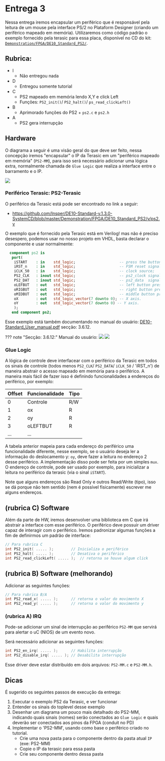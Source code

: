 # Entrega 3

Nessa entrega iremos encapsular um periférico que é responsável pela leitura de um mouse pela interface PS/2 no Plataform Designer (criando um periférico mapeado em memória). Utilizaremos como código padrão o exemplo fornecido pela terasic para essa placa, disponível no CD do kit: [`Demonstration/FPGA/DE10_Standard_PS2/`](https://github.com/Insper/DE10-Standard-v.1.3.0-SystemCD/tree/master/Demonstration/FPGA/DE10_Standard_PS2). 

## Rubrica:

- I
    - Não entregou nada
- D 
    - Entregou somente tutorial
- C
    - PS2 mapeado em memória lendo X,Y e click Left
    - Funções: `PS2_init()`/ `PS2_halt()`/ `ps_read_clickLeft()`
- B
    - Aprimorado funções do PS2 + `ps2.c` e `ps2.h`
- A 
    - PS2 gera interrupção


## Hardware

O diagrama a seguir é uma visão geral do que deve ser feito, nessa concepção iremos "encapsular" o IP da Terasic em um "periférico mapeado em memória" (`PS2-MM`), para isso será necessário adicionar uma lógica extra, normalmente chamada de `Glue Logic` que realiza a interface entre o barramento e o IP.

![](figs/Entrega-3.png)

### Periférico Terasic: PS2-Terasic

O periférico da Terasic está pode ser encontrado no link a seguir:

- https://github.com/Insper/DE10-Standard-v.1.3.0-SystemCD/blob/master/Demonstration/FPGA/DE10_Standard_PS2/v/ps2.v

O exemplo que é fornecido pela Terasic está em Verilog! mas não é preciso desespero, podemos usar no nosso projeto em VHDL, basta declarar o componente e usar normalmente:

```vhdl
  component ps2 is
   port(
    iSTART    : in    std_logic;                    -- press the button for tranxrdb -merge .Xdefaultssmitting instrucions to device;
    iRST_n    : in    std_logic;                    -- FSM reset signal;
    iCLK_50   : in    std_logic;                    -- clock source;
    PS2_CLK   : inout std_logic;                    -- ps2_clock signal inout;
    PS2_DAT   : inout std_logic;                    -- ps2_data  signal inout;
    oLEFBUT   : out   std_logic;                    -- left button press display;
    oRIGBUT   : out   std_logic;                    -- right button press display;
    oMIDBUT   : out   std_logic;                    -- middle button press display;
    oX        : out   std_logic_vector(7 downto 0); -- X axis.
    oY        : out   std_logic_vector(7 downto 0) -- Y axis.
    );
   end component ps2;
```

Esse exemplo está também documentando no manual do usuário: [DE10-Standard_User_manual.pdf](https://github.com/Insper/DE10-Standard-v.1.3.0-SystemCD/blob/master/Manual/DE10-Standard_User_manual.pdf) secção: 3.6.12.

??? note "Secção: 3.6.12:"
      Manual do usuário:
      ![](figs/Entrega-3-ps2-1.png)
      ![](figs/Entrega-3-ps2-2.png)


### Glue Logic

A lógica de controle deve interfacear com o periférico da Terasic em todos os sinais de controle (todos menos `PS2_CLK`/ `PS2_DATA`/ `iCLK_50` / 'iRST_n') de maneira abstrair o acesso mapeado em memória para o periférico. A maneira mais fácil de fazer isso é definindo funcionalidades a endereços do periférico, por exemplo:

| Offset | Funcionalidade | Tipo |
|--------|----------------|------|
|      0 | Controle       | R/W  |
|      1 | ox             | R    |
|      2 | oy             | R    |
|      3 | oLEFTBUT       | R    |
|    ... | ...            |      |


A tabela anterior mapeia para cada endereço do periférico uma funcionalidade diferente, nesse exemplo, se o usuário deseja ler a informação do deslocamento y: `oy`, deve fazer a leitura no endereço 2 desse periférico. A implementação disso pode ser feita por um simples `mux`.  O endereço de controle, pode ser usado por exemplo, para inicializar a leitura no periférico da terasic (via o sinal `iSTART`).

Note que alguns endereços são Read Only e outros Read/Write (tipo), isso se dá porque não tem sentido (nem é possível fisicamente) escrever me alguns endereços.

## (rubrica C) Software

Além da parte de HW, iremos desenvolver uma biblioteca em C que irá abstrair a interface com esse periférico. 
O periférico deve possuir um driver capaz de interagir com o periférico. Iremos padronizar algumas funções a fim de definirmos um padrão de interface:

``` c
// Para rubrica C
int PS2_init( ..... );        // Inicializa o periférico
int PS2_halt( ..... );        // Desativa o periférico 
int PS2_read_clickLeft( ..... );  // retorna se houve algum click
```

## (rubrica B) Software (melhorando)

Adicionar as seguintes funções:

``` c
// Para rubrica B/A
int PS2_read_x( ..... );      // retorna o valor do movimento X
int PS2_read_y( ..... );      // retorna o valor do movimento y
```


### (rubrica A) IRQ

Pode-se adicionar um sinal de interrupção ao periférico `PS2-MM` que servirá para alertar o uC (NIOS) de um evento novo. 

Será necessário adicionar as seguintes funções:

```c
int PS2_en_irq( ..... );      // Habilita interrupção
int PS2_disable_irq( ..... ); // Desabilita interrupção
```

Esse driver deve estar distribuído em dois arquivos: `PS2-MM.c` e `PS2-MM.h`. 

## Dicas

É sugerido os seguintes passos de execução da entrega:

1. Executar o exemplo PS2 da Terasic, e ver funcionar
1. Entender os sinais do toplevel desse exemplo
1. Desenhar um diagrama um pouco mais detalhado do PS2-MM, indicando quais sinais (nomes) serão conectados ao `Glue Logic` e quais deverão ser conectados aos pinos da FPGA (conduit no PD)
1. Implementar o 'PS2-MM', usando como base o periférico criado no tutorial.
    - Crie uma nova pasta para o componente dentro da pasta atual `IP` (exe: PS2-MM)
    - Copie o IP da terasic para essa pasta
    - Crie seu componente dentro dessa pasta
